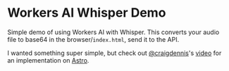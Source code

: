 # Workers AI Whisper Demo

Simple demo of using Workers AI with Whisper. This converts your audio file to base64 in the browser/`index.html`, send it to the API.

I wanted something super simple, but check out [@craigdennis](https://github.com/craigsdennis)'s [video](https://www.youtube.com/watch?v=Df04laN8Y3s) for an implementation on [Astro](https://astro.build/).
